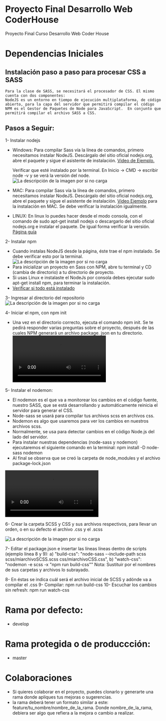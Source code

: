 # Proyecto Final Desarrollo Web CoderHouse
Proyecto Final Curso Desarrollo Web Coder House

# Dependencias Iniciales
 ## Instalación paso a paso para procesar CSS a SASS
    Para la clase de SASS, se necesitará el procesador de CSS. El mismo cuenta con dos componentes:
    NodeJS es un entorno en tiempo de ejecución multiplataforma, de código abierto, para la capa del servidor que permitirá compilar el código
    NPM es el Gestor de Paquetes de Node para JavaScript.  En conjunto que permitirá compilar el archivo SASS a CSS.

  ## Pasos a Seguir:

   1- Instalar nodejs

   - Windows: 
        Para compilar Sass vía la línea de comandos, primero necesitamos instalar NodeJS. Descárgalo del sitio oficial nodejs.org, abre el paquete y sigue el asistente de  instalación. [Video de Ejemplo.](https://www.youtube.com/watch?v=v0x1Ku5Tgac)

        Verificar que esté instalado por la terminal. En Inicio -> CMD -> escribir node -v y se verá la versión del node.
        ![La descripción de la imagen por si no carga](https://github.com/manteniendowordpress/ProyectoFinalJavaScriptCoderHouse/blob/develop/images/readme/imagen01.png)

   - MAC:
  	    Para compilar Sass vía la línea de comandos, primero necesitamos instalar NodeJS. Descárgalo del sitio oficial nodejs.org, abre el paquete y sigue el asistente de  instalación. [Video Ejemplo](https://www.youtube.com/watch?v=j4cWEDyQ-FM) para la instalación en MAC. Se debe verificar la instalación igualmente.

   - LINUX:
  	    En linux lo puedes hacer desde el modo consola, con el comando de sudo apt-get install nodejs o descargarlo del sitio oficial nodejs.org e instalar el paquete. De igual forma  verificar la versión. [Página guía](https://www.digitalocean.com/community/tutorials/como-instalar-node-js-en-ubuntu-18-04-es)

  2- Instalar npm

   - Cuando instalas NodeJS desde la página, éste trae el npm instalado. Se debe verificar esto por la terminal.
   ![La descripción de la imagen por si no carga](https://github.com/manteniendowordpress/ProyectoFinalJavaScriptCoderHouse/blob/develop/images/readme/imagen02.png)
  - Para inicializar un proyecto en Sass con NPM, abre tu terminal y CD (cambia de directorio) a tu directorio de proyecto. 
  - Si usas Linux e instalaste el NodeJs por consola debes ejecutar sudo apt-get install npm, para terminar la instalación.
  - [Verificar si todo está instalado](https://www.npmjs.com/get-npm)
      
 3- Ingresar al directorio del repositorio
   ![La descripción de la imagen por si no carga](https://github.com/manteniendowordpress/ProyectoFinalJavaScriptCoderHouse/blob/develop/images/readme/imagen03.png)
      
 4- Iniciar el npm, con npm init
  - Una vez en el directorio correcto, ejecuta el comando npm init. Se te pedirá responder varias preguntas sobre el proyecto, después de las cuales NPM generará un archivo package. json en tu directorio.
  ![La descripción de la imagen por si no carga](https://github.com/manteniendowordpress/ProyectoFinalJavaScriptCoderHouse/blob/develop/images/readme/imagen04.mov)

 5- Instalar el nodemon:
  - El nodemon es el que va a monitorear los cambios en el código fuente, nuestro SASS,  que se está desarrollando y automáticamente reinicia el servidor para generar el CSS.  
  - Node-sass se usará para compilar tus archivos scss en archivos css. 
  - Nodemon es algo que usaremos para ver los cambios en nuestros archivos scss. 
  - Normalmente, se usa para detectar cambios en el código Node.js del lado del servidor.
  - Para instalar nuestras dependencias (node-sass y nodemon) ejecutaremos el siguiente comando en la terminal:  npm install -D node-sass nodemon
  - Al final se observa que se creó la carpeta de node_modules y el archivo package-lock.json
  
  ![La descripción de la imagen por si no carga](https://github.com/manteniendowordpress/ProyectoFinalJavaScriptCoderHouse/blob/develop/images/readme/imagen05.mov)

 6- Crear la carpeta SCSS y CSS y sus archivos respectivos, para llevar un orden, o en su defecto el archivo .css y el .scss

  ![La descripción de la imagen por si no carga](https://github.com/manteniendowordpress/ProyectoFinalJavaScriptCoderHouse/blob/develop/images/readme/imagen06.png)

 7- Editar el package.json e insertar las líneas líneas dentro de scripts (ejemplo línea 8 y 9):
   a) "build-css": "node-sass --include-path scss scss/miarchivoSCSS.scss css/miarchivoCSS.css",
   b) "watch-css": "nodemon -e scss -x \"npm 	run build-css\""
   Nota: Sustituir por el nombres de sus carpetas y archivos lo subrayado.
      
 8- En éstas se indica cuál será el archivo inicial de SCSS y adónde va a compilar el .css
 9- Compilar: npm run build-css
 10- Escuchar los cambios sin refresh: npm run watch-css
 
# Rama por defecto:
  - develop
# Rama protegida o de produccción:
  - master
# Colaboraciones
  - Si quieres colaborar en el proyecto, puedes clonarlo y generarte una rama donde apliques tus mejoras o sugerencias.
  - la rama deberá tener un formato similar a este: feature/tu_nombre/nombre_de_la_rama. Donde nombre_de_la_rama, debiera ser algo que refiera a la mejora o cambio a realizar.
